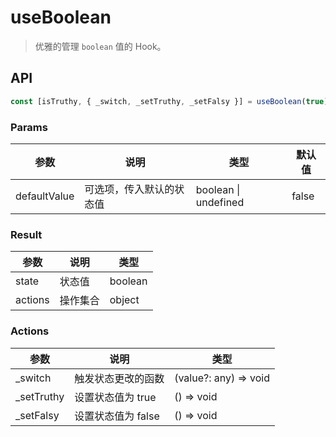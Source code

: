 # useBoolean

> 优雅的管理 `boolean` 值的 Hook。

## API

```js
const [isTruthy, { _switch, _setTruthy, _setFalsy }] = useBoolean(true);
```

### Params

| 参数         | 说明                     | 类型                 | 默认值 |
| ------------ | ------------------------ | -------------------- | ------ |
| defaultValue | 可选项，传入默认的状态值 | boolean \| undefined | false  |

### Result

| 参数    | 说明     | 类型    |
| ------- | -------- | ------- |
| state   | 状态值   | boolean |
| actions | 操作集合 | object  |

### Actions

| 参数        | 说明               | 类型                  |
| ----------- | ------------------ | --------------------- |
| \_switch    | 触发状态更改的函数 | (value?: any) => void |
| \_setTruthy | 设置状态值为 true  | () => void            |
| \_setFalsy  | 设置状态值为 false | () => void            |
